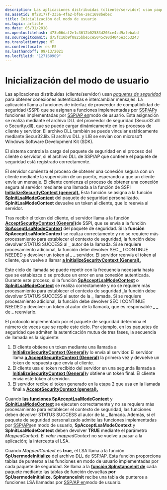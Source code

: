 ```yaml
---
description: Las aplicaciones distribuidas (cliente/servidor) usan paquetes de seguridad para obtener conexiones autenticadas e intercambiar mensajes.
ms.assetid: 8f28177f-335a-4fa2-bf66-2ec1698bebec
title: Inicialización del modo de usuario
ms.topic: article
ms.date: 05/31/2018
ms.openlocfilehash: 473b06daf2e1c3612b02583d203ce4cd9afebabd
ms.sourcegitcommit: d75fc10b9f0825bbe5ce5045c90d4045e3c53243
ms.translationtype: MT
ms.contentlocale: es-ES
ms.lasthandoff: 09/13/2021
ms.locfileid: "127160909"
---
```

# <a name="user-mode-initialization"></a>Inicialización del modo de usuario

Las aplicaciones distribuidas (cliente/servidor) usan [*paquetes de seguridad*](../secgloss/s-gly.md) para obtener conexiones autenticadas e intercambiar mensajes. La aplicación llama a funciones de interfaz de proveedor de compatibilidad de seguridad (SSPI) que se asignan a funciones implementadas por [SSP/AP](authentication-functions.md)y funciones implementadas por [SSP/AP en](authentication-functions.md)modo de usuario. Esta asignación se realiza mediante el archivo DLL del proveedor de seguridad (Secur32.dll o Security.dll), que se puede cargar dinámicamente en los procesos de cliente y servidor. El archivo DLL también se puede vincular estáticamente mediante Secur32.lib. El archivo DLL y LIB se envían con microsoft Windows Software Development Kit (SDK).

El sistema controla la carga del paquete de seguridad en el proceso del cliente o servidor, si el archivo DLL de SSP/AP que contiene el paquete de seguridad está registrado correctamente.

El servidor comienza el proceso de obtener una conexión segura con un cliente mediante la supervisión de un puerto, esperando a que un cliente envíe un mensaje. El cliente comienza el proceso de obtener una conexión segura al servidor mediante una llamada a la función de SSPI [**InitializeSecurityContext (general).**](/windows/win32/api/sspi/nf-sspi-initializesecuritycontexta) Esta función se asigna a la función [**SpInitLsaModeContext**](/windows/desktop/api/Ntsecpkg/nc-ntsecpkg-spinitlsamodecontextfn) del paquete de seguridad personalizado. **SpInitLsaModeContext** devuelve un token al cliente, que lo reenvía al servidor.

Tras recibir el token del cliente, el servidor llama a la función [**AcceptSecurityContext (General)**](/windows/win32/api/sspi/nf-sspi-acceptsecuritycontext)de SSPI, que se envía a la función [**SpAcceptLsaModeContext**](/windows/desktop/api/Ntsecpkg/nc-ntsecpkg-spacceptlsamodecontextfn) del paquete de seguridad. Si la **función SpAcceptLsaModeContext** se realiza correctamente y no se requiere más procesamiento para establecer el contexto de seguridad, la función debe devolver STATUS SUCCESS al \_ autor de la llamada. Si se requiere procesamiento adicional, la función debe devolver SEC \_ I CONTINUE NEEDED y devolver un token al \_ \_ servidor. El servidor reenvía el token al cliente, que vuelve a llamar [**a InitializeSecurityContext (General).**](/windows/win32/api/sspi/nf-sspi-initializesecuritycontexta)

Este ciclo de llamada se puede repetir con la frecuencia necesaria hasta que se establezca o se produce un error en una conexión autenticada. Durante este proceso, si la función [**SpAcceptLsaModeContext**](/windows/desktop/api/Ntsecpkg/nc-ntsecpkg-spacceptlsamodecontextfn) o [**SpInitLsaModeContext**](/windows/desktop/api/Ntsecpkg/nc-ntsecpkg-spinitlsamodecontextfn) se realiza correctamente y no se requiere más procesamiento para establecer el contexto de seguridad [*,*](../secgloss/s-gly.md)la función debe devolver STATUS SUCCESS al autor de la \_ llamada. Si se requiere procesamiento adicional, la función debe devolver SEC I CONTINUE NEEDED y devolver un token al autor de la llamada, que es responsable \_ \_ de \_ reenviarlo.

El protocolo implementado por el paquete de seguridad determina el número de veces que se repite este ciclo. Por ejemplo, en los paquetes de seguridad que admiten la autenticación mutua de tres fases, la secuencia de llamada es la siguiente:

1.  El cliente obtiene un token mediante una llamada a [**InitializeSecurityContext (General)**](/windows/win32/api/sspi/nf-sspi-initializesecuritycontexta)y lo envía al servidor. El servidor llama [**a AcceptSecurityContext (General)**](/windows/win32/api/sspi/nf-sspi-acceptsecuritycontext) la primera vez y devuelve un token de respuesta que envía al cliente.
2.  El cliente usa el token recibido del servidor en una segunda llamada a [**InitializeSecurityContext (General)**](/windows/win32/api/sspi/nf-sspi-initializesecuritycontexta)y obtiene un token final. El cliente envía este token al servidor.
3.  El servidor recibe el token generado en la etapa 2 que usa en la llamada final a [**AcceptSecurityContext (general).**](/windows/win32/api/sspi/nf-sspi-acceptsecuritycontext)

Cuando [**las funciones SpAcceptLsaModeContext**](/windows/desktop/api/Ntsecpkg/nc-ntsecpkg-spacceptlsamodecontextfn) y [**SpInitLsaModeContext**](/windows/desktop/api/Ntsecpkg/nc-ntsecpkg-spinitlsamodecontextfn) se ejecuten correctamente y no se requiera más procesamiento para establecer el contexto de seguridad, las funciones deben devolver STATUS SUCCESS al autor de la \_ llamada. Además, si el paquete de seguridad personalizado admite las funciones implementadas por [SSP/APs](authentication-functions.md)en modo de usuario, **SpAcceptLsaModeContext** y **SpInitLsaModeContext** deben devolver **TRUE** mediante el parámetro *MappedContext.* El *valor mappedContext* no se vuelve a pasar a la aplicación; la intercepta el LSA.

Cuando *MappedContext* es **true,** el LSA llama a la función [**SpUsermodeInitialize**](/windows/desktop/api/Ntsecpkg/nc-ntsecpkg-spusermodeinitializefn) del archivo DLL de SSP/AP. Esta función proporciona tablas de punteros a las funciones en modo de usuario implementadas por cada paquete de seguridad. Se llama a la [**función SpInstanceInit de**](/windows/desktop/api/Ntsecpkg/nc-ntsecpkg-spinstanceinitfn) cada paquete mediante las tablas de función devueltas **por SpUsermodeInitialize.** **SpInstanceInit** recibe una tabla de punteros a funciones LSA llamadas por [SSP/AP en](authentication-functions.md)modo de usuario.

 

 
